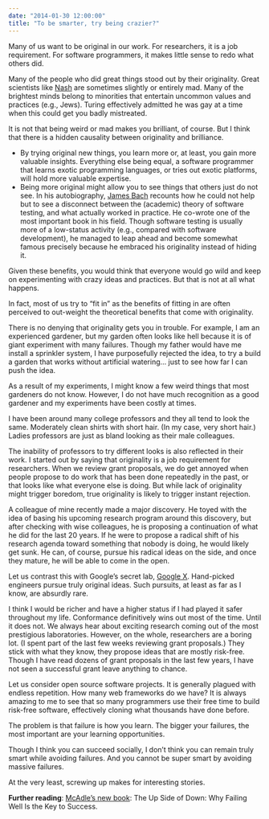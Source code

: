 ```yaml
---
date: "2014-01-30 12:00:00"
title: "To be smarter, try being crazier?"
---
```




Many of us want to be original in our work. For researchers, it is a job requirement. For software programmers, it makes little sense to redo what others did.

Many of the people who did great things stood out by their originality. Great scientists like [Nash](https://en.wikipedia.org/wiki/John_Forbes_Nash,_Jr.) are sometimes slightly or entirely mad. Many of the brightest minds belong to minorities that entertain uncommon values and practices (e.g., Jews). Turing effectively admitted he was gay at a time when this could get you badly mistreated.

It is not that being weird or mad makes you brilliant, of course. But I think that there is a hidden causality between originality and brilliance.

- By trying original new things, you learn more or, at least, you gain more valuable insights. Everything else being equal, a software programmer that learns exotic programming languages, or tries out exotic platforms, will hold more valuable expertise.
- Being more original might allow you to see things that others just do not see. In his autobiography, [James Bach](https://en.wikipedia.org/wiki/James_Marcus_Bach) recounts how he could not help but to see a disconnect between the (academic) theory of software testing, and what actually worked in practice. He co-wrote one of the most important book in his field. Though software testing is usually more of a low-status activity (e.g., compared with software development), he managed to leap ahead and become somewhat famous precisely because he embraced his originality instead of hiding it.


Given these benefits, you would think that everyone would go wild and keep on experimenting with crazy ideas and practices. But that is not at all what happens.

In fact, most of us try to &ldquo;fit in&rdquo; as the benefits of fitting in are often perceived to out-weight the theoretical benefits that come with originality.

There is no denying that originality gets you in trouble. For example, I am an experienced gardener, but my garden often looks like hell because it is of giant experiment with many failures. Though my father would have me install a sprinkler system, I have purposefully rejected the idea, to try a build a garden that works without artificial watering&hellip; just to see how far I can push the idea.

As a result of my experiments, I might know a few weird things that most gardeners do not know. However, I do not have much recognition as a good gardener and my experiments have been costly at times.

I have been around many college professors and they all tend to look the same. Moderately clean shirts with short hair. (In my case, very short hair.) Ladies professors are just as bland looking as their male colleagues.

The inability of professors to try different looks is also reflected in their work. I started out by saying that originality is a job requirement for researchers. When we review grant proposals, we do get annoyed when people propose to do work that has been done repeatedly in the past, or that looks like what everyone else is doing. But while lack of originality might trigger boredom, true originality is likely to trigger instant rejection.

A colleague of mine recently made a major discovery. He toyed with the idea of basing his upcoming research program around this discovery, but after checking with wise colleagues, he is proposing a continuation of what he did for the last 20 years. If he were to propose a radical shift of his research agenda toward something that nobody is doing, he would likely get sunk. He can, of course, pursue his radical ideas on the side, and once they mature, he will be able to come in the open.

Let us contrast this with Google&rsquo;s secret lab, [Google X](https://en.wikipedia.org/wiki/Google_X). Hand-picked engineers pursue truly original ideas. Such pursuits, at least as far as I know, are absurdly rare.

I think I would be richer and have a higher status if I had played it safer throughout my life. Conformance definitively wins out most of the time. Until it does not. We always hear about exciting research coming out of the most prestigious laboratories. However, on the whole, researchers are a boring lot. (I spent part of the last few weeks reviewing grant proposals.) They stick with what they know, they propose ideas that are mostly risk-free. Though I have read dozens of grant proposals in the last few years, I have not seen a successful grant leave anything to chance.

Let us consider open source software projects. It is generally plagued with endless repetition. How many web frameworks do we have? It is always amazing to me to see that so many programmers use their free time to build risk-free software, effectively cloning what thousands have done before.

The problem is that failure is how you learn. The bigger your failures, the most important are your learning opportunities.

Though I think you can succeed socially, I don&rsquo;t think you can remain truly smart while avoiding failures. And you cannot be super smart by avoiding massive failures.

At the very least, screwing up makes for interesting stories.

__Further reading__: [McAdle&rsquo;s new book](https://www.amazon.com/The-Up-Side-Down-Failing/dp/067002614X): The Up Side of Down: Why Failing Well Is the Key to Success.

